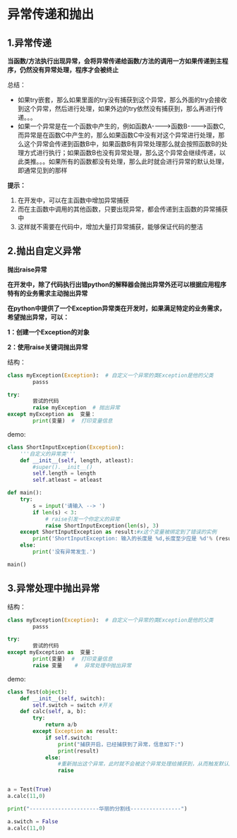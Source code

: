# 异常传递和抛出

## 1.异常传递

**当函数/方法执行出现异常，会将异常传递给函数/方法的调用一方如果传递到主程序，仍然没有异常处理，程序才会被终止**

总结：

- 如果try嵌套，那么如果里面的try没有捕获到这个异常，那么外面的try会接收到这个异常，然后进行处理，如果外边的try依然没有捕获到，那么再进行传递。。。
- 如果一个异常是在一个函数中产生的，例如函数A---->函数B---->函数C,而异常是在函数C中产生的，那么如果函数C中没有对这个异常进行处理，那么这个异常会传递到函数B中，如果函数B有异常处理那么就会按照函数B的处理方式进行执行；如果函数B也没有异常处理，那么这个异常会继续传递，以此类推。。。如果所有的函数都没有处理，那么此时就会进行异常的默认处理，即通常见到的那样

**提示：**

1. 在开发中，可以在主函数中增加异常捕获
2. 而在主函数中调用的其他函数，只要出现异常，都会传递到主函数的异常捕获中
3. 这样就不需要在代码中，增加大量打异常捕获，能够保证代码的整洁



## 2.抛出自定义异常

**抛出raise异常**

**在开发中，除了代码执行出错python的解释器会抛出异常外还可以根据应用程序特有的业务需求主动抛出异常**



**在python中提供了一个Exception异常类在开发时，如果满足特定的业务需求，希望抛出异常，可以：**

**1：创建一个Exception的对象**

**2：使用raise关键词抛出异常**

结构：

```python
class myException(Exception):  # 自定义一个异常的类Exception是他的父类
		passs

try:
		尝试的代码
 		raise myException  # 抛出异常
except myException as  变量：
		print(变量)  #  打印变量信息
```

demo:

```python
class ShortInputException(Exception):
    '''自定义的异常类'''
    def __init__(self, length, atleast):
        #super().__init__()
        self.length = length
        self.atleast = atleast

def main():
    try:
        s = input('请输入 --> ')
        if len(s) < 3:
            # raise引发一个你定义的异常
            raise ShortInputException(len(s), 3)
    except ShortInputException as result:#x这个变量被绑定到了错误的实例
        print('ShortInputException: 输入的长度是 %d,长度至少应是 %d'% (result.length, result.atleast))
    else:
        print('没有异常发生.')

main()
```



## 3.异常处理中抛出异常

结构：

```python
class myException(Exception):  # 自定义一个异常的类Exception是他的父类
		passs

try:
		尝试的代码
except myException as  变量：
		print(变量)  #  打印变量信息
		raise 变量    #  异常处理中抛出异常
```

demo:

```python
class Test(object):
    def __init__(self, switch):
        self.switch = switch #开关
    def calc(self, a, b):
        try:
            return a/b
        except Exception as result:
            if self.switch:
                print("捕获开启，已经捕获到了异常，信息如下:")
                print(result)
            else:
                #重新抛出这个异常，此时就不会被这个异常处理给捕获到，从而触发默认的异常处理
                raise


a = Test(True)
a.calc(11,0)

print("----------------------华丽的分割线----------------")

a.switch = False
a.calc(11,0)
```

